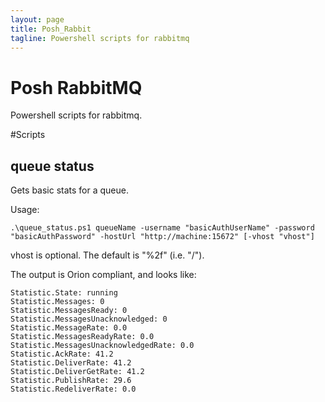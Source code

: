```yaml
---
layout: page
title: Posh_Rabbit
tagline: Powershell scripts for rabbitmq
---
```


# Posh RabbitMQ

Powershell scripts for rabbitmq.


#Scripts

## queue status

Gets basic stats for a queue. 

Usage:

```
.\queue_status.ps1 queueName -username "basicAuthUserName" -password "basicAuthPassword" -hostUrl "http://machine:15672" [-vhost "vhost"]

```

vhost is optional. The default is "%2f" (i.e. "/").

The output is Orion compliant, and looks like:

```
Statistic.State: running
Statistic.Messages: 0
Statistic.MessagesReady: 0
Statistic.MessagesUnacknowledged: 0
Statistic.MessageRate: 0.0
Statistic.MessagesReadyRate: 0.0
Statistic.MessagesUnacknowledgedRate: 0.0
Statistic.AckRate: 41.2
Statistic.DeliverRate: 41.2
Statistic.DeliverGetRate: 41.2
Statistic.PublishRate: 29.6
Statistic.RedeliverRate: 0.0
```
